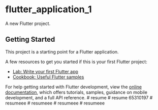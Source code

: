 # flutter_application_1

A new Flutter project.

## Getting Started

This project is a starting point for a Flutter application.

A few resources to get you started if this is your first Flutter project:

- [Lab: Write your first Flutter app](https://docs.flutter.dev/get-started/codelab)
- [Cookbook: Useful Flutter samples](https://docs.flutter.dev/cookbook)

For help getting started with Flutter development, view the
[online documentation](https://docs.flutter.dev/), which offers tutorials,
samples, guidance on mobile development, and a full API reference.
#   r e s u m e  
 #   r e s u m e   6 5 3 1 0 1 9 7  
 #   r e s u m e e e  
 #   r e s u m e e e  
 #   r e s u m e e e  
 #   r e s u m e e e  
 